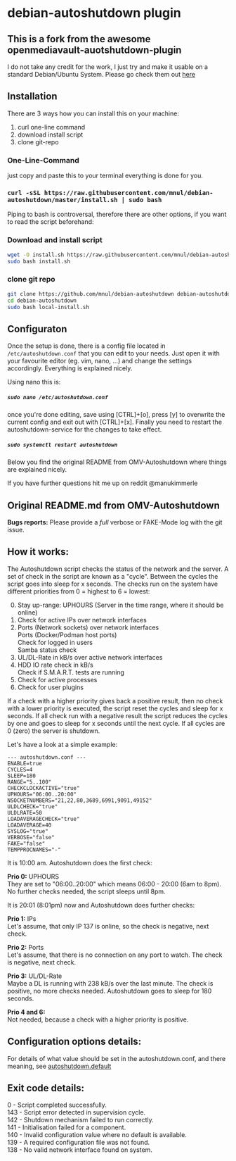 debian-autoshutdown plugin
==================================

This is a fork from the awesome openmediavault-auotshutdown-plugin
-------------------------------------------------------------------
I do not take any credit for the work, I just try and make it usable on a standard Debian/Ubuntu System.
Please go check them out [here](https://github.com/OpenMediaVault-Plugin-Developers/openmediavault-autoshutdown)


Installation
------------
There are 3 ways how you can install this on your machine:
1. curl one-line command
2. download install script
3. clone git-repo

### One-Line-Command
just copy and paste this to your terminal everything is done for you. 

### `curl -sSL https://raw.githubusercontent.com/mnul/debian-autoshutdown/master/install.sh | sudo bash`

Piping to bash is controversal, therefore there are other options, if you want to read the script beforehand:

### Download and install script

```bash
wget -O install.sh https://raw.githubusercontent.com/mnul/debian-autoshutdown/master/install.sh
sudo bash install.sh
```

### clone git repo

```bash
git clone https://github.com/mnul/debian-autoshutdown debian-autoshutdown
cd debian-autoshutdown
sudo bash local-install.sh
```

Configuraton
--------------

Once the setup is done, there is a config file located in `/etc/autoshutdown.conf` that you can edit to your needs. Just open it with your favourite editor (eg. vim, nano, ...) and change the settings accordingly. Everything is explained nicely.

Using nano this is:

##### `sudo nano /etc/autoshutdown.conf`

once you're done editing, save using [CTRL]+[o], press [y] to overwrite the current config and exit out with [CTRL]+[x].
Finally you need to restart the autoshutdown-service for the changes to take effect.

##### `sudo systemctl restart autoshutdown`

Below you find the original README from OMV-Autoshutdown where things are explained nicely. 

If you have further questions hit me up on reddit @manukimmerle




Original README.md from OMV-Autoshutdown
-------------------

__Bugs reports:__  Please provide a _full_ verbose or FAKE-Mode log with the
git issue.


How it works:
-------------
The Autoshutdown script checks the status of the network and the server. A set
of check in the script are known as a "cycle". Between the cycles the script
goes into sleep for x seconds. The checks run on the system have different
priorities from 0 = highest to 6 = lowest:

0. Stay up-range: UPHOURS (Server in the time range, where it should be online)
1. Check for active IPs over network interfaces
2. Ports (Network sockets) over network interfaces  
   Ports (Docker/Podman host ports)  
   Check for logged in users  
   Samba status check  
3. UL/DL-Rate in kB/s over active network interfaces
4. HDD IO rate check in kB/s  
   Check if S.M.A.R.T. tests are running  
5. Check for active processes
6. Check for user plugins

If a check with a higher priority gives back a positive result, then no check
with a lower priority is executed, the script reset the cycles and sleep for x
seconds. If all check run with a negative result the script reduces the cycles
by one and goes to sleep for x seconds until the next cycle. If all cycles are
0 (zero) the server is shutdown.

Let's have a look at a simple example:

    --- autoshutdown.conf ---
    ENABLE=true
    CYCLES=4
    SLEEP=180
    RANGE="5..100"
    CHECKCLOCKACTIVE="true"
    UPHOURS="06:00..20:00"
    NSOCKETNUMBERS="21,22,80,3689,6991,9091,49152"
    ULDLCHECK="true"
    ULDLRATE=50
    LOADAVERAGECHECK="true"
    LOADAVERAGE=40
    SYSLOG="true"
    VERBOSE="false"
    FAKE="false"
    TEMPPROCNAMES="-"

It is 10:00 am. Autoshutdown does the first check:

__Prio 0:__ UPHOURS  
They are set to "06:00..20:00" which means 06:00 - 20:00 (6am to 8pm). No
further checks needed, the script sleeps until 8pm.

It is 20:01 (8:01pm) now and Autoshutdown does further checks:

__Prio 1:__ IPs  
Let's assume, that only IP 137 is online, so the check is negative, next check.

__Prio 2:__ Ports  
Let's assume, that there is no connection on any port to watch. The check is
negative, next check.

__Prio 3:__ UL/DL-Rate  
Maybe a DL is running with 238 kB/s over the last minute. The check is
positive, no more checks needed.
Autoshutdown goes to sleep for 180 seconds.

__Prio 4 and 6:__  
Not needed, because a check with a higher priority is positive.


Configuration options details:
------------------------------
For details of what value should be set in the autoshutdown.conf, and there
meaning, see [autoshutdown.default](https://github.com/OpenMediaVault-Plugin-Developers/openmediavault-autoshutdown/blob/master/etc/autoshutdown.default)


Exit code details:
-------------------
0 - Script completed successfully.  
143 - Script error detected in supervision cycle.  
142 - Shutdown mechanism failed to run correctly.  
141 - Initialisation failed for a component.  
140 - Invalid configuration value where no default is available.  
139 - A required configuration file was not found.  
138 - No valid network interface found on system.
